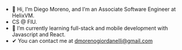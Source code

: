 - 👋 Hi, I’m Diego Moreno, and I’m an Associate Software Engineer at HelixVM.
- CS @ FIU.
- 👀 I’m currently learning full-stack and mobile development with Javascript and React.
- ✔  You can contact me at dmorenogiordanelli@gmail.com
